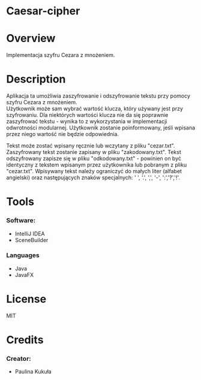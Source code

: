 # Caesar-cipher


# Overview

Implementacja szyfru Cezara z mnożeniem.


# Description

Aplikacja ta umożliwia zaszyfrowanie i odszyfrowanie tekstu przy pomocy szyfru Cezara z mnożeniem.  
Użytkownik może sam wybrać wartość klucza, który używany jest przy szyfrowaniu. Dla niektórych wartości klucza nie da się poprawnie zaszyfrować tekstu - wynika to z wykorzystania w implementacji odwrotności modularnej. Użytkownik zostanie poinformowany, jeśli wpisana przez niego wartość nie będzie odpowiednia.

Tekst może zostać wpisany ręcznie lub wczytany z pliku "cezar.txt".
Zaszyfrowany tekst zostanie zapisany w pliku "zakodowany.txt". Tekst odszyfrowany zapisze się w pliku "odkodowany.txt" - powinien on być identyczny z tekstem wpisanym przez użytkownika lub pobranym z pliku "cezar.txt".
Wpisywany tekst należy ograniczyć do małych liter (alfabet angielski) oraz następujących znaków specjalnych: ' ', '.', ',', '-', ':','?','!'.



# Tools

### Software:
- IntelliJ IDEA
- SceneBuilder

### Languages
- Java
- JavaFX


# License

MIT


# Credits

### Creator:
- Paulina Kukuła

